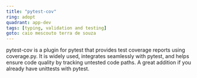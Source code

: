 ```yaml
---
title: "pytest-cov"
ring: adopt
quadrant: app-dev
tags: [typing, validation and testing]
goto: caio mescouto terra de souza
---
```


pytest-cov is a plugin for pytest that provides test coverage reports using coverage.py. It is widely used, integrates seamlessly with pytest, and helps ensure code quality by tracking untested code paths. A great addition if you already have unittests with pytest.
